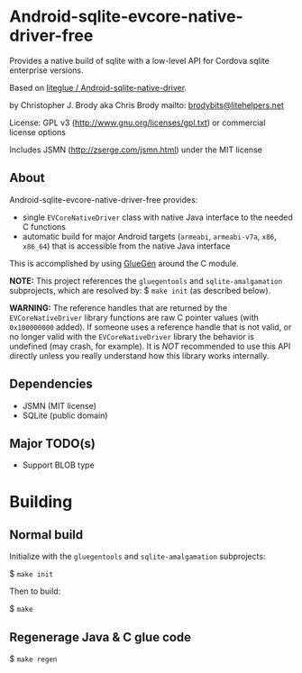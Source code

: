 # Android-sqlite-evcore-native-driver-free

Provides a native build of sqlite with a low-level API for Cordova sqlite enterprise versions.

Based on [liteglue / Android-sqlite-native-driver](https://github.com/liteglue/Android-sqlite-native-driver).

by Christopher J. Brody aka Chris Brody mailto: brodybits@litehelpers.net

License: GPL v3 (http://www.gnu.org/licenses/gpl.txt) or commercial license options

Includes JSMN (http://zserge.com/jsmn.html) under the MIT license

## About

Android-sqlite-evcore-native-driver-free provides:
- single `EVCoreNativeDriver` class with native Java interface to the needed C functions
- automatic build for major Android targets (`armeabi`, `armeabi-v7a`, `x86`, `x86_64`) that is accessible from the native Java interface

This is accomplished by using [GlueGen](http://jogamp.org/gluegen/www/) around the C module.

**NOTE:** This project references the `gluegentools` and `sqlite-amalgamation` subprojects, which are resolved by: $ `make init` (as described below).

**WARNING:** The reference handles that are returned by the `EVCoreNativeDriver` library functions are raw C pointer values (with `0x100000000` added). If someone uses a reference handle that is not valid, or no longer valid with the `EVCoreNativeDriver` library the behavior is undefined (may crash, for example). It is *NOT* recommended to use this API directly unless you really understand how this library works internally.

## Dependencies

- JSMN (MIT license)
- SQLite (public domain)

## Major TODO(s)

- Support BLOB type

# Building

## Normal build

Initialize with the `gluegentools` and `sqlite-amalgamation` subprojects:

$ `make init`

Then to build:

$ `make`

## Regenerage Java & C glue code

$ `make regen`
